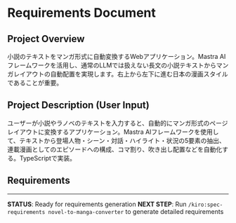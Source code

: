 # Requirements Document

## Project Overview
小説のテキストをマンガ形式に自動変換するWebアプリケーション。Mastra AIフレームワークを活用し、通常のLLMでは扱えない長文の小説テキストからマンガレイアウトの自動配置を実現します。右上から左下に進む日本の漫画スタイルであることが重要。

## Project Description (User Input)
ユーザーが小説やラノベのテキストを入力すると、自動的にマンガ形式のページレイアウトに変換するアプリケーション。Mastra AIフレームワークを使用して、テキストから登場人物・シーン・対話・ハイライト・状況の5要素の抽出、連載漫画としてのエピソードへの構成、コマ割り、吹き出し配置などを自動化する。TypeScriptで実装。

## Requirements
<!-- Detailed user stories will be generated in /spec-requirements phase -->

---
**STATUS**: Ready for requirements generation
**NEXT STEP**: Run `/kiro:spec-requirements novel-to-manga-converter` to generate detailed requirements